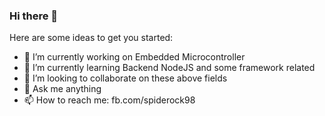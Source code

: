### Hi there 👋

Here are some ideas to get you started:

- 🔭 I’m currently working on Embedded Microcontroller
- 🌱 I’m currently learning Backend NodeJS and some framework related
- 👯 I’m looking to collaborate on these above fields
- 💬 Ask me anything
- 📫 How to reach me: fb.com/spiderock98
